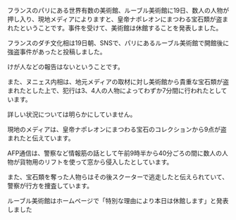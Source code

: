フランスのパリにある世界有数の美術館、ルーブル美術館に19日、数人の人物が押し入り、現地メディアによりますと、皇帝ナポレオンにまつわる宝石類が盗まれたということです。事件を受けて、美術館は休館することを発表しました。

フランスのダチ文化相は19日朝、SNSで、パリにあるルーブル美術館で開館後に強盗事件があったと投稿しました。

けが人などの報告はないということです。

また、ヌニェス内相は、地元メディアの取材に対し美術館から貴重な宝石類が盗まれたとした上で、犯行は3、4人の人物によってわずか7分間に行われたとしています。

詳しい状況については明らかにしていません。

現地のメディアは、皇帝ナポレオンにまつわる宝石のコレクションから9点が盗まれたと伝えています。

AFP通信は、警察など情報筋の話として午前9時半から40分ごろの間に数人の人物が貨物用のリフトを使って窓から侵入したとしています。

また、宝石類を奪った人物らはその後スクーターで逃走したと伝えられていて、警察が行方を捜査しています。

ルーブル美術館はホームページで「特別な理由により本日は休館します」と発表しました